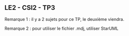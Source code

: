 LE2 - CSI2 - TP3
----------------

Remarque 1 : il y a 2 sujets pour ce TP, le deuxième viendra.

Remarque 2 : pour utiliser le fichier .mdj, utiliser StarUML
